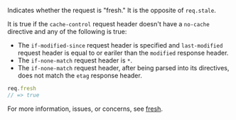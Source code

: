 Indicates whether the request is "fresh."  It is the opposite of `req.stale`.

It is true if the `cache-control` request header doesn't have a `no-cache` directive and any
of the following is true:

  * The `if-modified-since` request header is specified  and `last-modified` request header
  is equal to or eariler than the `modified` response header.
  * The `if-none-match` request header is `*`.
  * The `if-none-match` request header, after being parsed into its directives, does not
  match the `etag` response header.

```js
req.fresh
// => true
```

For more information, issues, or concerns, see [fresh](https://github.com/jshttp/fresh).
